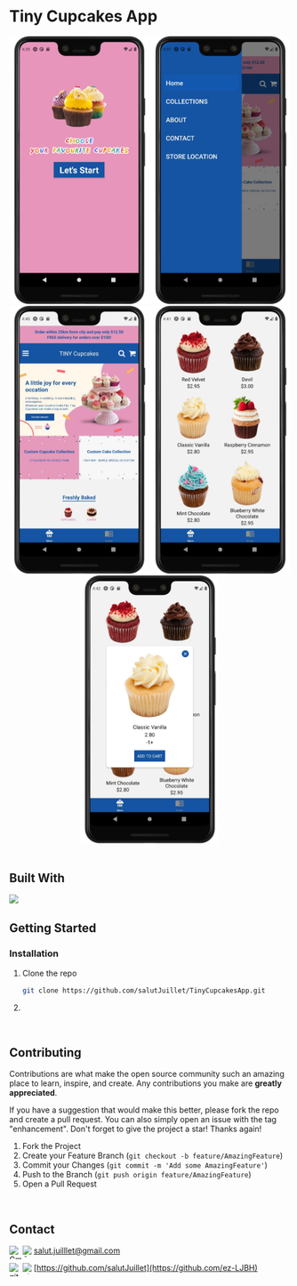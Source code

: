 <!--
# Tiny Cupcakes App

    [![Top Langs](https://github-readme-stats.vercel.app/api/top-langs/?username=salutJuillet&layout=compact)](https://github.com/salutJuillet/TinyCupcakesApp)
-->


<!-- ABOUT THE PROJECT -->
# Tiny Cupcakes App

<div align="center">
  <img src="assets/image/preview01.jpg" width="250px"/>  
  <img src="assets/image/preview02.jpg" width="250px"/>
  <img src="assets/image/preview03.jpg" width="250px"/>  
  <img src="assets/image/preview04.jpg" width="250px"/>
  <img src="assets/image/preview05.jpg" width="250px"/>
</div>

<br/>



## Built With

[<img src="https://img.shields.io/badge/React Native-61DAFB?style=flat-square&logo=ReactNative&logoColor=white"/>][ReactNative-url]
<br/>



<!-- GETTING STARTED -->
## Getting Started

### Installation

1. Clone the repo
   ```sh
   git clone https://github.com/salutJuillet/TinyCupcakesApp.git
   ```
2. 
<br/>




<!-- USAGE EXAMPLES -->
<!--
	# Usage

	Use this space to show useful examples of how a project can be used. Additional screenshots, code examples and demos work well in this space. You may also link to more resources.
-->



<!-- CONTRIBUTING -->
## Contributing

Contributions are what make the open source community such an amazing place to learn, inspire, and create. Any contributions you make are **greatly appreciated**.

If you have a suggestion that would make this better, please fork the repo and create a pull request. You can also simply open an issue with the tag "enhancement".
Don't forget to give the project a star! Thanks again!

1. Fork the Project
2. Create your Feature Branch (`git checkout -b feature/AmazingFeature`)
3. Commit your Changes (`git commit -m 'Add some AmazingFeature'`)
4. Push to the Branch (`git push origin feature/AmazingFeature`)
5. Open a Pull Request
<br/>



<!-- CONTACT -->
## Contact

<img src="https://raw.githubusercontent.com/simple-icons/simple-icons/develop/icons/gmail.svg#gh-light-mode-only" alt="Gmail" align=left width=24 height=24><img src="https://raw.githubusercontent.com/simple-icons/simple-icons/develop/icons/gmail.svg#gh-dark-mode-only" alt="Gmail" align=left width=20 height=20> salut.juilllet@gmail.com


<img src="https://raw.githubusercontent.com/simple-icons/simple-icons/develop/icons/github.svg#gh-light-mode-only" alt="gitHub" align=left width=24 height=24><img src="https://raw.githubusercontent.com/simple-icons/simple-icons/develop/icons/github.svg#gh-dark-mode-only" alt="gitHub" align=left width=20 height=20> [https://github.com/salutJuillet](https://github.com/ez-LJBH)




<!-- MARKDOWN LINKS & IMAGES -->
<!-- https://www.markdownguide.org/basic-syntax/#reference-style-links -->
[ReactNative-url]: https://reactnative.dev/

